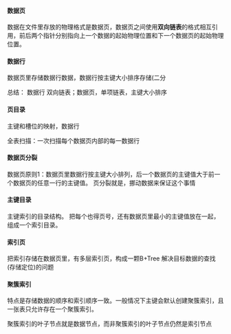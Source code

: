 #### 数据页
数据在文件里存放的物理格式是数据页，数据页之间使用**双向链表**的格式相互引用，前后两个指针分别指向上一个数据的起始物理位置和下一个数据页的起始物理位置。

#### 数据行
数据页里存储数据行数据，数据行按主键大小排序存储(二分


总结：
数据行 双向链表；数据页，单项链表，主键大小排序

#### 页目录
主键和槽位的映射，数据行

全表扫描：一次扫描每个数据页内部的每一数据行

#### 数据页分裂
数据页原则1：数据页里数据行按主键大小排列，后一个数据页的主键值大于前一个数据页的任意一行的主键值。
页分裂就是，挪动数据来保证这个事情

#### 主键目录
主键索引的目录结构。
把每个也得页号，还有数据页里最小的主键值放在一起，组成一个索引目录。

#### 索引页
把索引存储在数据页里，有多层索引页，构成一颗B+Tree
解决目标数据的查找(存储定位)的问题

#### 聚簇索引
特点是存储数据的顺序和索引顺序一致。一般情况下主键会默认创建聚簇索引，且一张表只允许存在一个聚簇索引。

聚簇索引的叶子节点就是数据节点，而非聚簇索引的叶子节点仍然是索引节点